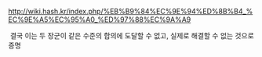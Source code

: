 http://wiki.hash.kr/index.php/%EB%B9%84%EC%9E%94%ED%8B%B4_%EC%9E%A5%EC%95%A0_%ED%97%88%EC%9A%A9

 결국 이는 두 장군이 같은 수준의 합의에 도달할 수 없고, 실제로 해결할 수 없는 것으로 증명